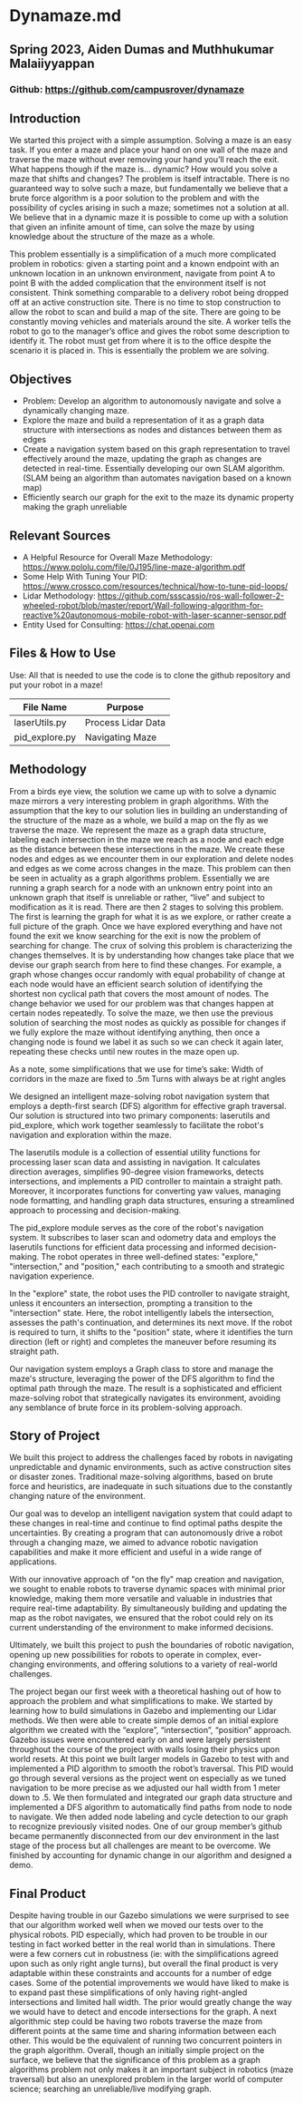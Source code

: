 # Dynamaze.md
## Spring 2023, Aiden Dumas and Muthhukumar Malaiiyyappan
### Github: https://github.com/campusrover/dynamaze

## Introduction

We started this project with a simple assumption. Solving a maze is an easy task. If you enter a maze and place your hand on one wall of the maze and traverse the maze without ever removing your hand you’ll reach the exit. What happens though if the maze is… dynamic? How would you solve a maze that shifts and changes? The problem is itself intractable. There is no guaranteed way to solve such a maze, but fundamentally we believe that a brute force algorithm is a poor solution to the problem and with the possibility of cycles arising in such a maze; sometimes not a solution at all. We believe that in a dynamic maze it is possible to come up with a solution that given an infinite amount of time, can solve the maze by using knowledge about the structure of the maze as a whole. 

This problem essentially is a simplification of a much more complicated problem in robotics: given a starting point and a known endpoint with an unknown location in an unknown environment, navigate from point A to point B with the added complication that the environment itself is not consistent. Think something comparable to a delivery robot being dropped off at an active construction site. There is no time to stop construction to allow the robot to scan and build a map of the site. There are going to be constantly moving vehicles and materials around the site. A worker tells the robot to go to the manager’s office and gives the robot some description to identify it. The robot must get from where it is to the office despite the scenario it is placed in. This is essentially the problem we are solving. 

## Objectives

- Problem: Develop an algorithm to autonomously navigate and solve a dynamically changing maze.
- Explore the maze and build a representation of it as a graph data structure with intersections as nodes and distances between them as edges
- Create a navigation system based on this graph representation to travel effectively around the maze, updating the graph as changes are detected in real-time. Essentially developing our own SLAM algorithm. (SLAM being an algorithm than automates navigation based on a known map)
- Efficiently search our graph for the exit to the maze its dynamic property making the graph unreliable

## Relevant Sources

- A Helpful Resource for Overall Maze Methodology: https://www.pololu.com/file/0J195/line-maze-algorithm.pdf
- Some Help With Tuning Your PID: https://www.crossco.com/resources/technical/how-to-tune-pid-loops/
- Lidar Methodology: https://github.com/ssscassio/ros-wall-follower-2-wheeled-robot/blob/master/report/Wall-following-algorithm-for-reactive%20autonomous-mobile-robot-with-laser-scanner-sensor.pdf
- Entity Used for Consulting: https://chat.openai.com

## Files & How to Use

Use: All that is needed to use the code is to clone the github repository and put your robot in a maze!

| File Name      | Purpose               |
|----------------|-----------------------|
| laserUtils.py  | Process Lidar Data    |
| pid_explore.py | Navigating Maze       |





## Methodology

From a birds eye view, the solution we came up with to solve a dynamic maze mirrors a very interesting problem in graph algorithms. With the assumption that the key to our solution lies in building an understanding of the structure of the maze as a whole, we build a map on the fly as we traverse the maze. We represent the maze as a graph data structure, labeling each intersection in the maze we reach as a node and each edge as the distance between these intersections in the maze. We create these nodes and edges as we encounter them in our exploration and delete nodes and edges as we come across changes in the maze. This problem can then be seen in actuality as a graph algorithms problem. Essentially we are running a graph search for a node with an unknown entry point into an unknown graph that itself is unreliable or rather, “live” and subject to modification as it is read. There are then 2 stages to solving this problem. The first is learning the graph for what it is as we explore, or rather create a full picture of the graph. Once we have explored everything and have not found the exit we know searching for the exit is now the problem of searching for change. The crux of solving this problem is characterizing the changes themselves. It is by understanding how changes take place that we devise our graph search from here to find these changes. For example, a graph whose changes occur randomly with equal probability of change at each node would have an efficient search solution of identifying the shortest non cyclical path that covers the most amount of nodes. The change behavior we used for our problem was that changes happen at certain nodes repeatedly. To solve the maze, we then use the previous solution of searching the most nodes as quickly as possible for changes if we fully explore the maze without identifying anything, then once a changing node is found we label it as such so we can check it again later, repeating these checks until new routes in the maze open up. 

As a note, some simplifications that we use for time’s sake:
Width of corridors in the maze are fixed to .5m
Turns with always be at right angles

We designed an intelligent maze-solving robot navigation system that employs a depth-first search (DFS) algorithm for effective graph traversal. Our solution is structured into two primary components: laserutils and pid_explore, which work together seamlessly to facilitate the robot's navigation and exploration within the maze.

The laserutils module is a collection of essential utility functions for processing laser scan data and assisting in navigation. It calculates direction averages, simplifies 90-degree vision frameworks, detects intersections, and implements a PID controller to maintain a straight path. Moreover, it incorporates functions for converting yaw values, managing node formatting, and handling graph data structures, ensuring a streamlined approach to processing and decision-making.

The pid_explore module serves as the core of the robot's navigation system. It subscribes to laser scan and odometry data and employs the laserutils functions for efficient data processing and informed decision-making. The robot operates in three well-defined states: "explore," "intersection," and "position," each contributing to a smooth and strategic navigation experience.

In the "explore" state, the robot uses the PID controller to navigate straight, unless it encounters an intersection, prompting a transition to the "intersection" state. Here, the robot intelligently labels the intersection, assesses the path's continuation, and determines its next move. If the robot is required to turn, it shifts to the "position" state, where it identifies the turn direction (left or right) and completes the maneuver before resuming its straight path.

Our navigation system employs a Graph class to store and manage the maze's structure, leveraging the power of the DFS algorithm to find the optimal path through the maze. The result is a sophisticated and efficient maze-solving robot that strategically navigates its environment, avoiding any semblance of brute force in its problem-solving approach.


## Story of Project
We built this project to address the challenges faced by robots in navigating unpredictable and dynamic environments, such as active construction sites or disaster zones. Traditional maze-solving algorithms, based on brute force and heuristics, are inadequate in such situations due to the constantly changing nature of the environment.

Our goal was to develop an intelligent navigation system that could adapt to these changes in real-time and continue to find optimal paths despite the uncertainties. By creating a program that can autonomously drive a robot through a changing maze, we aimed to advance robotic navigation capabilities and make it more efficient and useful in a wide range of applications.

With our innovative approach of "on the fly" map creation and navigation, we sought to enable robots to traverse dynamic spaces with minimal prior knowledge, making them more versatile and valuable in industries that require real-time adaptability. By simultaneously building and updating the map as the robot navigates, we ensured that the robot could rely on its current understanding of the environment to make informed decisions.

Ultimately, we built this project to push the boundaries of robotic navigation, opening up new possibilities for robots to operate in complex, ever-changing environments, and offering solutions to a variety of real-world challenges.

The project began our first week with a theoretical hashing out of how to approach the problem and what simplifications to make. We started by learning how to build simulations in Gazebo and implementing our Lidar methods. We then were able to create simple demos of an initial explore algorithm we created with the “explore”, “intersection”, “position” approach. Gazebo issues were encountered early on and were largely persistent throughout the course of the project with walls losing their physics upon world resets. At this point we built larger models in Gazebo to test with and implemented a PID algorithm to smooth the robot’s traversal. This PID would go through several versions as the project went on especially as we tuned navigation to be more precise as we adjusted our hall width from 1 meter down to .5. We then formulated and integrated our graph data structure and implemented a DFS algorithm to automatically find paths from node to node to navigate. We then added node labeling and cycle detection to our graph to recognize previously visited nodes. One of our group member’s github became permanently disconnected from our dev environment in the last stage of the process but all challenges are meant to be overcome. We finished by accounting for dynamic change in our algorithm and designed a demo. 


## Final Product
Despite having trouble in our Gazebo simulations we were surprised to see that our algorithm worked well when we moved our tests over to the physical robots.
PID especially, which had proven to be trouble in our testing in fact worked better in the real world than in simulations. There were a few corners cut in robustness (ie: with the simplifications agreed upon such as only right angle turns), but overall the final product is very adaptable within these constraints and accounts for a number of edge cases. Some of the potential improvements we would have liked to make is to expand past these simplifications of only having right-angled intersections and limited hall width. The prior would greatly change the way we would have to detect and encode intersections for the graph. A next algorithmic step could be having two robots traverse the maze from different points at the same time and sharing information between each other. This would be the equivalent of running two concurrent pointers in the graph algorithm. 
Overall, though an initially simple project on the surface, we believe that the significance of this problem as a graph algorithms problem not only makes it an important subject in robotics (maze traversal) but also an unexplored problem in the larger world of computer science; searching an unreliable/live modifying graph. 
